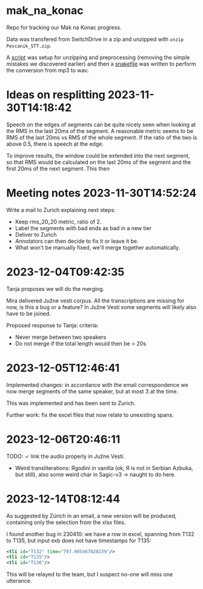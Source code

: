 # mak_na_konac
Repo for tracking our Mak na Konac progress.



Data was transfered from SwitchDrive in a zip and unzipped with `unzip Pescanik_STT.zip`.

A [script](0_prepare_data.py) was setup for unzipping and preprocessing (removing the simple mistakes we discovered earlier) and then a [snakefile](Snakefile) was written to perform the conversion from mp3 to wav.

#  Ideas on resplitting 2023-11-30T14:18:42

Speech on the edges of segments can be quite nicely seen when looking at the RMS in the last 20ms of the segment. A reasonable metric seems to be RMS of the last 20ms vs RMS of the whole segment. If the ratio of the two is above 0.5, there is speech at the edge.

To improve results, the window could be extended into the next segment, so that RMS would be calculated on the last 20ms of the segment and the first 20ms of the next segment. This then 

# Meeting notes 2023-11-30T14:52:24
Write a mail to Zurich explaining next steps:
* Keep rms_20_20 metric, ratio of 2.
* Label the segments with bad ends  as bad in a new tier
* Deliver to Zurich
* Annotators can then decide to fix it or leave it be.
* What won't be manually fixed, we'll merge together automatically.

# 2023-12-04T09:42:35
Tanja proposes we will do the merging.

Mira delivered Južne vesti corpus. All the transcriptions are missing for now, is this a bug or a feature? In Južne Vesti some segments will likely also have to be joined.

Proposed response to Tanja: criteria:
* Never merge between two speakers
* Do not merge if the total length would then be > 20s

# 2023-12-05T12:46:41

Implemented changes: in accordance with the email correspondence we now merge segments of the same speaker, but at most 3 at the time.

This was implemented and has been sent to Zurich. 

Further work: fix the excel files that now relate to unexisting spans.

# 2023-12-06T20:46:11

TODO:
✓ link the audio properly in Južne Vesti.
* Weird transliterations:   Яgodini in vanilla (ok, Я is not in Serbian Azbuka, but still), also some weird char in Sagic-v3 -> naught to do here.


# 2023-12-14T08:12:44

As suggested by Zürich in an email, a new version will be produced, containing only the selection from the xlsx files.

I found another bug in 230410: we have a row in excel, spanning from T132 to T135, but input exb does not have timestamps for T135:
```xml
<tli id="T132" time="797.905467820239"/>
<tli id="T135"/>
<tli id="T136"/>
```

This will be relayed to the team, but I suspect no-one will miss one utterance.